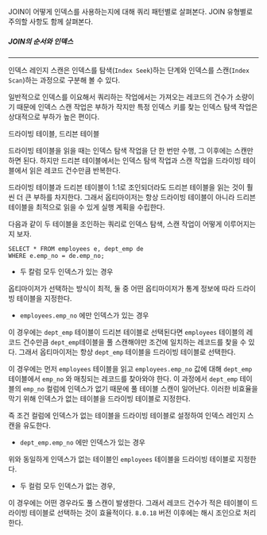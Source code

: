 
JOIN이 어떻게 인덱스를 사용하는지에 대해 쿼리 패턴별로 살펴본다. JOIN 유형별로 주의할 사항도 함께 살펴본다.

##### JOIN의 순서와 인덱스
---
인덱스 레인지 스캔은 인덱스를 탐색(`Index Seek`)하는 단계와 인덱스를 스캔(`Index Scan`)하는 과정으로 구분해 볼 수 있다.

일반적으로 인덱스를 이요해서 쿼리하는 작업에서는 가져오는 레코드의 건수가 소량이기 때문에 인덱스 스캔 작업은 부하가 작지만 특정 인덱스 키를 찾는 인덱스 탐색 작업은 상대적으로 부하가 높은 편이다.

드라이빙 테이블, 드리븐 테이블

드라이빙 테이블을 읽을 때는 인덱스 탐색 작업을 단 한 번만 수행, 그 이후에는 스캔만 하면 된다.
하지만 드리븐 테이블에서는 인덱스 탐색 작업과 스캔 작업을 드라이빙 테이블에서 읽은 레코드 건수만큼 반복한다.

드라이빙 테이블과 드리븐 테이블이 1:1로 조인되더라도 드리븐 테이블을 읽는 것이 훨씬 더 큰 부하를 차지한다. 그래서 옵티마이저는 항상 드라이빙 테이블이 아니라 드리븐 테이블을 최적으로 읽을 수 있게 실행 계획을 수립한다.

 다음과 같이 두 테이블을 조인하는 쿼리로 인덱스 탐색, 스캔 작업이 어떻게 이루어지는지 보자.

```
SELECT * FROM employees e, dept_emp de
WHERE e.emp_no = de.emp_no;
```


- 두 칼럼 모두 인덱스가 있는 경우

옵티마이저가 선택하는 방식이 최적, 둘 중 어떤 옵티마이저가 통계 정보에 따라 드라이빙 테이블을 지정한다.

- `employees.emp_no` 에만 인덱스가 있는 경우

이 경우에는 `dept_emp` 테이블이 드리븐 테이블로 선택된다면 `employees` 테이블의 레코드 건수만큼 `dept_emp`테이블을 풀 스캔해야만 조건에 일치하는 레코드를 찾을 수 있다. 그래서 옵티마이저는 항상 `dept_emp` 테이블을 드라이빙 테이블로 선택한다.

이 경우에는 먼저 `employees` 테이블을 읽고 `employees.emp_no`  값에 대해 `dept_emp` 테이블에서 `emp_no` 와 매칭되는 레코드를 찾아와야 한다. 이 과정에서 `dept_emp` 테이블의 `emp_no` 컬럼에 인덱스가 없기 때문에 풀 테이블 스캔이 일어난다.  이러한 비효율을 막기 위해 인덱스가 없는 테이블을 드라이빙 테이블로 지정한다.

즉 조건 컬럼에 인덱스가 없는 테이블을 드라이빙 테이블로 설정하여 인덱스 레인지 스캔을 유도한다.

- `dept_emp.emp_no` 에만 인덱스가 있는 경우

위와 동일하게 인덱스가 없는 테이블인 `employees` 테이블을 드라이빙 테이블로 지정한다.

- 두 컬럼 모두 인덱스가 없는 경우,

이 경우에는 어떤 경우라도 풀 스캔이 발생한다. 그래서 레코드 건수가 적은 테이블이 드라이빙 테이블로 선택하는 것이 효율적이다. `8.0.18` 버전 이후에는 해시 조인으로 처리한다.

